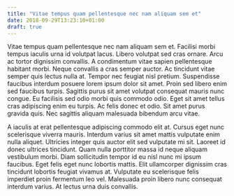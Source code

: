 ```yaml
---
title: "Vitae tempus quam pellentesque nec nam aliquam sem et"
date: 2018-09-29T13:23:10+01:00
draft: true
---
```


Vitae tempus quam pellentesque nec nam aliquam sem et. Facilisi morbi tempus iaculis urna id volutpat lacus. Libero volutpat sed cras ornare. Arcu ac tortor dignissim convallis. A condimentum vitae sapien pellentesque habitant morbi. Neque convallis a cras semper auctor. Ac tincidunt vitae semper quis lectus nulla at. Tempor nec feugiat nisl pretium. Suspendisse faucibus interdum posuere lorem ipsum dolor sit amet. Proin sed libero enim sed faucibus turpis. Sagittis purus sit amet volutpat consequat mauris nunc congue. Eu facilisis sed odio morbi quis commodo odio. Eget sit amet tellus cras adipiscing enim eu turpis. Ac felis donec et odio. Sit amet purus gravida quis. Nec sagittis aliquam malesuada bibendum arcu vitae.

A iaculis at erat pellentesque adipiscing commodo elit at. Cursus eget nunc scelerisque viverra mauris. Interdum varius sit amet mattis vulputate enim nulla aliquet. Ultricies integer quis auctor elit sed vulputate mi sit. Laoreet id donec ultrices tincidunt. Quam nulla porttitor massa id neque aliquam vestibulum morbi. Diam sollicitudin tempor id eu nisl nunc mi ipsum faucibus. Eget felis eget nunc lobortis mattis. Elit ullamcorper dignissim cras tincidunt lobortis feugiat vivamus at. Vulputate eu scelerisque felis imperdiet proin fermentum leo vel. Malesuada proin libero nunc consequat interdum varius. At lectus urna duis convallis.